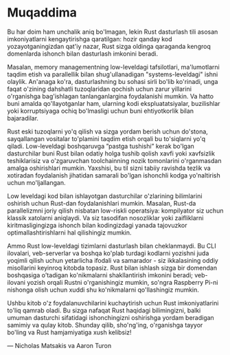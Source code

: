 # Muqaddima

Bu har doim ham unchalik aniq bo'lmagan, lekin Rust dasturlash tili asosan imkoniyatlarni kengaytirishga qaratilgan: hozir qanday kod yozayotganingizdan qat'iy nazar, Rust sizga oldinga qaraganda kengroq domenlarda ishonch bilan dasturlash imkonini beradi.

Masalan, memory managementning low-leveldagi tafsilotlari, ma'lumotlarni taqdim etish va parallellik bilan shug'ullanadigan "systems-leveldagi" ishni olaylik. An'anaga ko'ra, dasturlashning bu sohasi sirli bo'lib ko'rinadi, unga faqat o'zining dahshatli tuzoqlaridan qochish uchun zarur yillarini o'rganishga bag'ishlagan tanlanganlargina foydalanishi mumkin. Va hatto buni amalda qo'llayotganlar ham, ularning kodi ekspluatatsiyalar, buzilishlar yoki korruptsiyaga ochiq bo'lmasligi uchun buni ehtiyotkorlik bilan bajaradilar.

Rust eski tuzoqlarni yo'q qilish va sizga yordam berish uchun do'stona, sayqallangan vositalar to'plamini taqdim etish orqali bu to'siqlarni yo'q qiladi. Low-leveldagi boshqaruvga ”pastga tushishi” kerak bo'lgan dasturchilar buni Rust bilan odatiy holga tushib qolish xavfi yoki xavfsizlik teshiklarisiz va o'zgaruvchan toolchainning nozik tomonlarini o'rganmasdan amalga oshirishlari mumkin. Yaxshisi, bu til sizni tabiiy ravishda tezlik va xotiradan foydalanish jihatidan samarali bo'lgan ishonchli kodga yo'naltirish uchun mo'ljallangan.

Low leveldagi kod bilan ishlayotgan dasturchilar o'zlarining bilimlarini oshirish uchun Rust-dan foydalanishlari mumkin. Masalan, Rust-da parallelizmni joriy qilish nisbatan low-riskli operatsiya: kompilyator siz uchun klassik xatolarni aniqlaydi. Va siz tasodifan nosozliklar yoki zaifliklarni kiritmasligingizga ishonch bilan kodingizdagi yanada tajovuzkor optimallashtirishlarni hal qilishingiz mumkin.

Ammo Rust low-leveldagi tizimlarni dasturlash bilan cheklanmaydi. Bu CLI ilovalari, veb-serverlar va boshqa ko'plab turdagi kodlarni yozishni juda yoqimli qilish uchun yetarlicha ifodali va samarador - siz ikkalasining oddiy misollarini keyinroq kitobda topasiz. Rust bilan ishlash sizga bir domendan boshqasiga o'tadigan ko'nikmalarni shakllantirish imkonini beradi; veb-ilovani yozish orqali Rustni o'rganishingiz mumkin, so'ngra Raspberry Pi-ni nishonga olish uchun xuddi shu ko'nikmalarni qo'llashingiz mumkin.

Ushbu kitob o'z foydalanuvchilarini kuchaytirish uchun Rust imkoniyatlarini to'liq qamrab oladi. Bu sizga nafaqat Rust haqidagi bilimingizni, balki umuman dasturchi sifatidagi ishonchingizni oshirishga yordam beradigan samimiy va qulay kitob. Shunday qilib, sho'ng'ing, o'rganishga tayyor bo'ling va Rust hamjamiyatiga xush kelibsiz!

— Nicholas Matsakis va Aaron Turon
